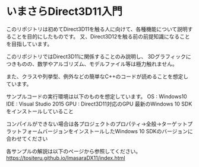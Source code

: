 # いまさらDirect3D11入門

このリポジトリは初めてDirect3D11を触る人に向けて、各種機能について説明することを目的にしたものです。
又、Direct3D12を触る前の前提知識になることを目指しています。

このリポジトリではDirect3D11に関係することのみ説明し、
3Dグラフィックにつきものの、数学やアルゴリズム、モデルファイル等は極力触れません。

また、クラスや列挙型、例外などの簡単なC++のコードが読めることを想定しています。

サンプルコードの実行環境は以下のものを想定しています。
    OS : Windows10
    IDE : Visual Studio 2015
    GPU : Direct3D11対応のGPU
    最新のWindows 10 SDKをインストールしていること

コンパイルができない場合は各プロジェクトのプロパティ->全般->ターゲットプラットフォームバージョンをインストールしたWindows 10 SDKのバージョンに合わせてください

各サンプルの解説は以下のページから参照してください。
https://tositeru.github.io/ImasaraDX11/index.html

